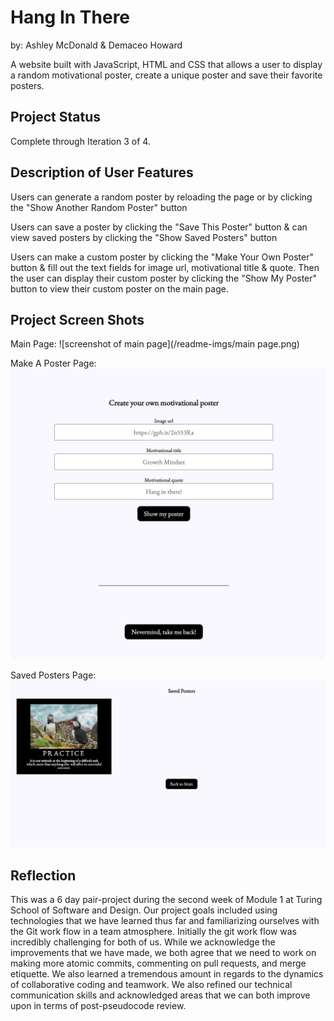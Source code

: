 # Hang In There

by: Ashley McDonald & Demaceo Howard

A website built with JavaScript, HTML and CSS that allows a user to display a random motivational poster, create a unique poster and save their favorite posters.


## Project Status

Complete through Iteration 3 of 4.


## Description of User Features

  Users can generate a random poster by reloading the page or by clicking the "Show Another Random Poster" button

  Users can save a poster by clicking the "Save This Poster" button & can view saved posters by clicking the "Show Saved Posters" button

  Users can make a custom poster by clicking the "Make Your Own Poster" button & fill out the text fields for image url, motivational title & quote. Then the user can display their custom poster by clicking the "Show My Poster" button to view their custom poster on the main page.


## Project Screen Shots

Main Page:
![screenshot of main page](/readme-imgs/main page.png)


Make A Poster Page:
![screenshot of make poster page](/readme-imgs/makeposter.png)


Saved Posters Page:
![screenshot of saved posters page](/readme-imgs/savedpage.png)


## Reflection

  This was a 6 day pair-project during the second week of Module 1 at Turing School of Software and Design.
  Our project goals included using technologies that we have learned thus far and familiarizing ourselves with the Git work flow in a team atmosphere.
  Initially the git work flow was incredibly challenging for both of us. While we acknowledge the improvements that we have made, we both agree that we need to work on making more atomic commits, commenting on pull requests, and merge etiquette. We also learned a tremendous amount in regards to the dynamics of collaborative coding and teamwork. We also refined our technical communication skills and acknowledged areas that we can both improve upon in terms of post-pseudocode review.
